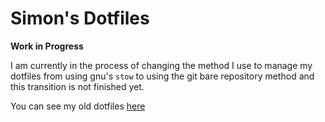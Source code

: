 # Simon's Dotfiles

**Work in Progress**

I am currently in the process of changing the method I use to manage my
dotfiles from using gnu's `stow` to using the git bare repository method and
this transition is not finished yet.

You can see my old dotfiles [here](https://github.com/simonhughxyz/dotfiles)
